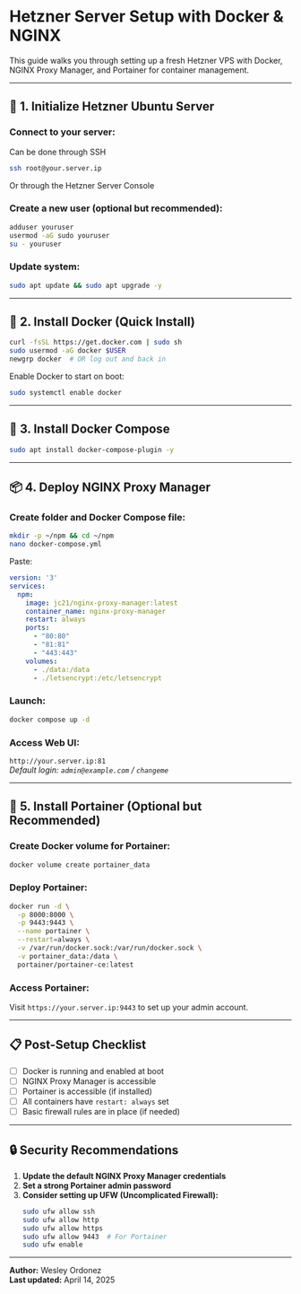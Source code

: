 # Hetzner Server Setup with Docker & NGINX

This guide walks you through setting up a fresh Hetzner VPS with Docker, NGINX Proxy Manager, and Portainer for container management.

---

## 🧱 1. Initialize Hetzner Ubuntu Server

### Connect to your server:

Can be done through SSH
```bash
ssh root@your.server.ip
```

Or through the Hetzner Server Console

### Create a new user (optional but recommended):
```bash
adduser youruser
usermod -aG sudo youruser
su - youruser
```

### Update system:
```bash
sudo apt update && sudo apt upgrade -y
```

---

## 🐳 2. Install Docker (Quick Install)

```bash
curl -fsSL https://get.docker.com | sudo sh
sudo usermod -aG docker $USER
newgrp docker  # OR log out and back in
```

Enable Docker to start on boot:
```bash
sudo systemctl enable docker
```

---

## 🧭 3. Install Docker Compose

```bash
sudo apt install docker-compose-plugin -y
```

---

## 📦 4. Deploy NGINX Proxy Manager

### Create folder and Docker Compose file:
```bash
mkdir -p ~/npm && cd ~/npm
nano docker-compose.yml
```

Paste:

```yaml
version: '3'
services:
  npm:
    image: jc21/nginx-proxy-manager:latest
    container_name: nginx-proxy-manager
    restart: always
    ports:
      - "80:80"
      - "81:81"
      - "443:443"
    volumes:
      - ./data:/data
      - ./letsencrypt:/etc/letsencrypt
```

### Launch:
```bash
docker compose up -d
```

### Access Web UI:
`http://your.server.ip:81`  
_Default login: `admin@example.com` / `changeme`_

---

## 🎯 5. Install Portainer (Optional but Recommended)

### Create Docker volume for Portainer:
```bash
docker volume create portainer_data
```

### Deploy Portainer:
```bash
docker run -d \
  -p 8000:8000 \
  -p 9443:9443 \
  --name portainer \
  --restart=always \
  -v /var/run/docker.sock:/var/run/docker.sock \
  -v portainer_data:/data \
  portainer/portainer-ce:latest
```

### Access Portainer:
Visit `https://your.server.ip:9443` to set up your admin account.

---

## 📋 Post-Setup Checklist

- [ ] Docker is running and enabled at boot
- [ ] NGINX Proxy Manager is accessible
- [ ] Portainer is accessible (if installed)
- [ ] All containers have `restart: always` set
- [ ] Basic firewall rules are in place (if needed)

---

## 🔒 Security Recommendations

1. **Update the default NGINX Proxy Manager credentials**
2. **Set a strong Portainer admin password**
3. **Consider setting up UFW (Uncomplicated Firewall):**
   ```bash
   sudo ufw allow ssh
   sudo ufw allow http
   sudo ufw allow https
   sudo ufw allow 9443  # For Portainer
   sudo ufw enable
   ```

---

**Author:** Wesley Ordonez  
**Last updated:** April 14, 2025
